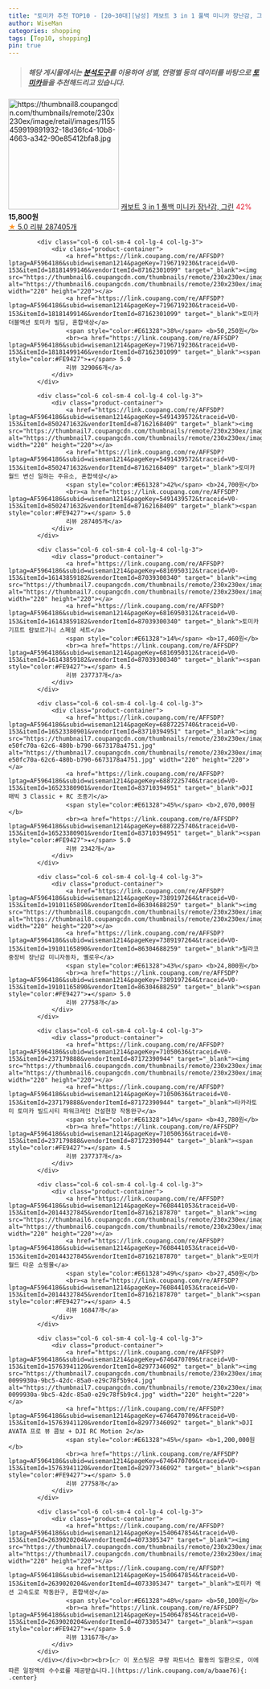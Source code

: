 ```yaml
---
title: "토미카 추천 TOP10 - [20~30대][남성] 캐보트 3 in 1 풀백 미니카 장난감, 그린"
author: WiseMan
categories: shopping
tags: [Top10, shopping]
pin: true
---
```


> ##### 해당 게시물에서는 [**분석도구**](https://itemscout.io/)를 이용하여 **성별**, **연령별** 등의 데이터를 바탕으로 [**토미카**](https://link.coupang.com/a/baae76)들을 추천해드리고 있습니다.
<div class="container"><div class="row">
            <div class="col-6 col-sm-4 col-lg-4 col-lg-3">
                <div class="product-container">
                    <a href="https://link.coupang.com/re/AFFSDP?lptag=AF5964186&subid=wiseman1214&pageKey=5772673777&traceid=V0-153&itemId=9812439436&vendorItemId=77096014090" target="_blank"><img src="https://thumbnail8.coupangcdn.com/thumbnails/remote/230x230ex/image/retail/images/1155459919891932-18d36fc4-10b8-4663-a342-90e85412bfa8.jpg" alt="https://thumbnail8.coupangcdn.com/thumbnails/remote/230x230ex/image/retail/images/1155459919891932-18d36fc4-10b8-4663-a342-90e85412bfa8.jpg" width="220" height="220"></a>
                    <a href="https://link.coupang.com/re/AFFSDP?lptag=AF5964186&subid=wiseman1214&pageKey=5772673777&traceid=V0-153&itemId=9812439436&vendorItemId=77096014090" target="_blank">캐보트 3 in 1 풀백 미니카 장난감, 그린</a>
                    <span style="color:#E61328">42%</span> <b>15,800원</b>
                    <br><a href="https://link.coupang.com/re/AFFSDP?lptag=AF5964186&subid=wiseman1214&pageKey=5772673777&traceid=V0-153&itemId=9812439436&vendorItemId=77096014090" target="_blank"><span style="color:#FE9427">★</span> 5.0
                    리뷰 287405개</a>
                </div>
            </div>
            
            <div class="col-6 col-sm-4 col-lg-4 col-lg-3">
                <div class="product-container">
                    <a href="https://link.coupang.com/re/AFFSDP?lptag=AF5964186&subid=wiseman1214&pageKey=7196719230&traceid=V0-153&itemId=18181499146&vendorItemId=87162301099" target="_blank"><img src="https://thumbnail6.coupangcdn.com/thumbnails/remote/230x230ex/image/vendor_inventory/6691/6242895fc60f997eb9d6eab66556e5c4e9a952fe66ac54c35460b40015ff.jpg" alt="https://thumbnail6.coupangcdn.com/thumbnails/remote/230x230ex/image/vendor_inventory/6691/6242895fc60f997eb9d6eab66556e5c4e9a952fe66ac54c35460b40015ff.jpg" width="220" height="220"></a>
                    <a href="https://link.coupang.com/re/AFFSDP?lptag=AF5964186&subid=wiseman1214&pageKey=7196719230&traceid=V0-153&itemId=18181499146&vendorItemId=87162301099" target="_blank">토미카 더블액션 토미카 빌딩, 혼합색상</a>
                    <span style="color:#E61328">38%</span> <b>50,250원</b>
                    <br><a href="https://link.coupang.com/re/AFFSDP?lptag=AF5964186&subid=wiseman1214&pageKey=7196719230&traceid=V0-153&itemId=18181499146&vendorItemId=87162301099" target="_blank"><span style="color:#FE9427">★</span> 5.0
                    리뷰 329066개</a>
                </div>
            </div>
            
            <div class="col-6 col-sm-4 col-lg-4 col-lg-3">
                <div class="product-container">
                    <a href="https://link.coupang.com/re/AFFSDP?lptag=AF5964186&subid=wiseman1214&pageKey=5491439572&traceid=V0-153&itemId=8502471632&vendorItemId=87162168409" target="_blank"><img src="https://thumbnail7.coupangcdn.com/thumbnails/remote/230x230ex/image/vendor_inventory/d75f/56648491e4b1cfdc23e724830219e2db66d947106becce6632067c5f5408.jpg" alt="https://thumbnail7.coupangcdn.com/thumbnails/remote/230x230ex/image/vendor_inventory/d75f/56648491e4b1cfdc23e724830219e2db66d947106becce6632067c5f5408.jpg" width="220" height="220"></a>
                    <a href="https://link.coupang.com/re/AFFSDP?lptag=AF5964186&subid=wiseman1214&pageKey=5491439572&traceid=V0-153&itemId=8502471632&vendorItemId=87162168409" target="_blank">토미카 월드 변신 일하는 주유소, 혼합색상</a>
                    <span style="color:#E61328">42%</span> <b>24,700원</b>
                    <br><a href="https://link.coupang.com/re/AFFSDP?lptag=AF5964186&subid=wiseman1214&pageKey=5491439572&traceid=V0-153&itemId=8502471632&vendorItemId=87162168409" target="_blank"><span style="color:#FE9427">★</span> 5.0
                    리뷰 287405개</a>
                </div>
            </div>
            
            <div class="col-6 col-sm-4 col-lg-4 col-lg-3">
                <div class="product-container">
                    <a href="https://link.coupang.com/re/AFFSDP?lptag=AF5964186&subid=wiseman1214&pageKey=6816950312&traceid=V0-153&itemId=16143859182&vendorItemId=87039300340" target="_blank"><img src="https://thumbnail7.coupangcdn.com/thumbnails/remote/230x230ex/image/vendor_inventory/55c2/ad42b1b4edd8e0a902ed47dc4ca9852f773f83c6a36f6613c49f199f8361.jpg" alt="https://thumbnail7.coupangcdn.com/thumbnails/remote/230x230ex/image/vendor_inventory/55c2/ad42b1b4edd8e0a902ed47dc4ca9852f773f83c6a36f6613c49f199f8361.jpg" width="220" height="220"></a>
                    <a href="https://link.coupang.com/re/AFFSDP?lptag=AF5964186&subid=wiseman1214&pageKey=6816950312&traceid=V0-153&itemId=16143859182&vendorItemId=87039300340" target="_blank">토미카 기프트 람보르기니 스페셜 세트</a>
                    <span style="color:#E61328">14%</span> <b>17,460원</b>
                    <br><a href="https://link.coupang.com/re/AFFSDP?lptag=AF5964186&subid=wiseman1214&pageKey=6816950312&traceid=V0-153&itemId=16143859182&vendorItemId=87039300340" target="_blank"><span style="color:#FE9427">★</span> 4.5
                    리뷰 237737개</a>
                </div>
            </div>
            
            <div class="col-6 col-sm-4 col-lg-4 col-lg-3">
                <div class="product-container">
                    <a href="https://link.coupang.com/re/AFFSDP?lptag=AF5964186&subid=wiseman1214&pageKey=6887225740&traceid=V0-153&itemId=16523380901&vendorItemId=83710394951" target="_blank"><img src="https://thumbnail7.coupangcdn.com/thumbnails/remote/230x230ex/image/retail/images/1244331517923624-e50fc70a-62c6-480b-b790-6673178a4751.jpg" alt="https://thumbnail7.coupangcdn.com/thumbnails/remote/230x230ex/image/retail/images/1244331517923624-e50fc70a-62c6-480b-b790-6673178a4751.jpg" width="220" height="220"></a>
                    <a href="https://link.coupang.com/re/AFFSDP?lptag=AF5964186&subid=wiseman1214&pageKey=6887225740&traceid=V0-153&itemId=16523380901&vendorItemId=83710394951" target="_blank">DJI 매빅 3 Classic + RC 조종기</a>
                    <span style="color:#E61328">45%</span> <b>2,070,000원</b>
                    <br><a href="https://link.coupang.com/re/AFFSDP?lptag=AF5964186&subid=wiseman1214&pageKey=6887225740&traceid=V0-153&itemId=16523380901&vendorItemId=83710394951" target="_blank"><span style="color:#FE9427">★</span> 5.0
                    리뷰 2342개</a>
                </div>
            </div>
            
            <div class="col-6 col-sm-4 col-lg-4 col-lg-3">
                <div class="product-container">
                    <a href="https://link.coupang.com/re/AFFSDP?lptag=AF5964186&subid=wiseman1214&pageKey=7389197264&traceid=V0-153&itemId=19101165890&vendorItemId=86304688259" target="_blank"><img src="https://thumbnail8.coupangcdn.com/thumbnails/remote/230x230ex/image/vendor_inventory/dceb/6914ba404818335af52aace2e3f435e0c35feb8f1b392a0865af3d00e440.png" alt="https://thumbnail8.coupangcdn.com/thumbnails/remote/230x230ex/image/vendor_inventory/dceb/6914ba404818335af52aace2e3f435e0c35feb8f1b392a0865af3d00e440.png" width="220" height="220"></a>
                    <a href="https://link.coupang.com/re/AFFSDP?lptag=AF5964186&subid=wiseman1214&pageKey=7389197264&traceid=V0-153&itemId=19101165890&vendorItemId=86304688259" target="_blank">릴라코 중장비 장난감 미니자동차, 옐로우</a>
                    <span style="color:#E61328">43%</span> <b>24,800원</b>
                    <br><a href="https://link.coupang.com/re/AFFSDP?lptag=AF5964186&subid=wiseman1214&pageKey=7389197264&traceid=V0-153&itemId=19101165890&vendorItemId=86304688259" target="_blank"><span style="color:#FE9427">★</span> 5.0
                    리뷰 27758개</a>
                </div>
            </div>
            
            <div class="col-6 col-sm-4 col-lg-4 col-lg-3">
                <div class="product-container">
                    <a href="https://link.coupang.com/re/AFFSDP?lptag=AF5964186&subid=wiseman1214&pageKey=71050636&traceid=V0-153&itemId=237179888&vendorItemId=87172390944" target="_blank"><img src="https://thumbnail6.coupangcdn.com/thumbnails/remote/230x230ex/image/vendor_inventory/cf79/278e7c61393e60ce75dad3e57e464cd62e57114fe21e832f34eddf205331.jpg" alt="https://thumbnail6.coupangcdn.com/thumbnails/remote/230x230ex/image/vendor_inventory/cf79/278e7c61393e60ce75dad3e57e464cd62e57114fe21e832f34eddf205331.jpg" width="220" height="220"></a>
                    <a href="https://link.coupang.com/re/AFFSDP?lptag=AF5964186&subid=wiseman1214&pageKey=71050636&traceid=V0-153&itemId=237179888&vendorItemId=87172390944" target="_blank">타카라토미 토미카 빌드시티 파워크레인 건설현장 작동완구</a>
                    <span style="color:#E61328">14%</span> <b>43,780원</b>
                    <br><a href="https://link.coupang.com/re/AFFSDP?lptag=AF5964186&subid=wiseman1214&pageKey=71050636&traceid=V0-153&itemId=237179888&vendorItemId=87172390944" target="_blank"><span style="color:#FE9427">★</span> 4.5
                    리뷰 237737개</a>
                </div>
            </div>
            
            <div class="col-6 col-sm-4 col-lg-4 col-lg-3">
                <div class="product-container">
                    <a href="https://link.coupang.com/re/AFFSDP?lptag=AF5964186&subid=wiseman1214&pageKey=7608441053&traceid=V0-153&itemId=20144327845&vendorItemId=87162187870" target="_blank"><img src="https://thumbnail6.coupangcdn.com/thumbnails/remote/230x230ex/image/vendor_inventory/855c/0ca3c7fc66ed3b1bb38e5ac88fa8f6b805c7c7ee7c9877fc7846501ea2ff.jpg" alt="https://thumbnail6.coupangcdn.com/thumbnails/remote/230x230ex/image/vendor_inventory/855c/0ca3c7fc66ed3b1bb38e5ac88fa8f6b805c7c7ee7c9877fc7846501ea2ff.jpg" width="220" height="220"></a>
                    <a href="https://link.coupang.com/re/AFFSDP?lptag=AF5964186&subid=wiseman1214&pageKey=7608441053&traceid=V0-153&itemId=20144327845&vendorItemId=87162187870" target="_blank">토미카 월드 타운 쇼핑몰</a>
                    <span style="color:#E61328">49%</span> <b>27,450원</b>
                    <br><a href="https://link.coupang.com/re/AFFSDP?lptag=AF5964186&subid=wiseman1214&pageKey=7608441053&traceid=V0-153&itemId=20144327845&vendorItemId=87162187870" target="_blank"><span style="color:#FE9427">★</span> 4.5
                    리뷰 16847개</a>
                </div>
            </div>
            
            <div class="col-6 col-sm-4 col-lg-4 col-lg-3">
                <div class="product-container">
                    <a href="https://link.coupang.com/re/AFFSDP?lptag=AF5964186&subid=wiseman1214&pageKey=6746470709&traceid=V0-153&itemId=15763941120&vendorItemId=82977346092" target="_blank"><img src="https://thumbnail7.coupangcdn.com/thumbnails/remote/230x230ex/image/retail/images/7821020848804418-0099930a-9bc5-42dc-85a0-e29c78f5b9c4.jpg" alt="https://thumbnail7.coupangcdn.com/thumbnails/remote/230x230ex/image/retail/images/7821020848804418-0099930a-9bc5-42dc-85a0-e29c78f5b9c4.jpg" width="220" height="220"></a>
                    <a href="https://link.coupang.com/re/AFFSDP?lptag=AF5964186&subid=wiseman1214&pageKey=6746470709&traceid=V0-153&itemId=15763941120&vendorItemId=82977346092" target="_blank">DJI AVATA 프로 뷰 콤보 + DJI RC Motion 2</a>
                    <span style="color:#E61328">45%</span> <b>1,200,000원</b>
                    <br><a href="https://link.coupang.com/re/AFFSDP?lptag=AF5964186&subid=wiseman1214&pageKey=6746470709&traceid=V0-153&itemId=15763941120&vendorItemId=82977346092" target="_blank"><span style="color:#FE9427">★</span> 5.0
                    리뷰 27758개</a>
                </div>
            </div>
            
            <div class="col-6 col-sm-4 col-lg-4 col-lg-3">
                <div class="product-container">
                    <a href="https://link.coupang.com/re/AFFSDP?lptag=AF5964186&subid=wiseman1214&pageKey=1540647854&traceid=V0-153&itemId=2639020204&vendorItemId=4073305347" target="_blank"><img src="https://thumbnail7.coupangcdn.com/thumbnails/remote/230x230ex/image/vendor_inventory/fc69/6ddaa9183ed1f53ba4ac415b06e4cc2c62a5006da186ba38a96158f419be.jpg" alt="https://thumbnail7.coupangcdn.com/thumbnails/remote/230x230ex/image/vendor_inventory/fc69/6ddaa9183ed1f53ba4ac415b06e4cc2c62a5006da186ba38a96158f419be.jpg" width="220" height="220"></a>
                    <a href="https://link.coupang.com/re/AFFSDP?lptag=AF5964186&subid=wiseman1214&pageKey=1540647854&traceid=V0-153&itemId=2639020204&vendorItemId=4073305347" target="_blank">토미카 액션 고속도로 작동완구, 혼합색상</a>
                    <span style="color:#E61328">48%</span> <b>50,100원</b>
                    <br><a href="https://link.coupang.com/re/AFFSDP?lptag=AF5964186&subid=wiseman1214&pageKey=1540647854&traceid=V0-153&itemId=2639020204&vendorItemId=4073305347" target="_blank"><span style="color:#FE9427">★</span> 5.0
                    리뷰 13167개</a>
                </div>
            </div>
            </div></div><br><br>[👉 이 포스팅은 쿠팡 파트너스 활동의 일환으로, 이에 따른 일정액의 수수료를 제공받습니다.](https://link.coupang.com/a/baae76){: .center}